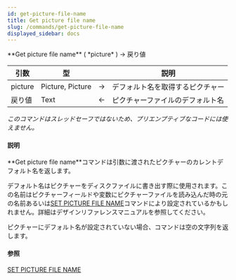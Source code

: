 ```yaml
---
id: get-picture-file-name
title: Get picture file name
slug: /commands/get-picture-file-name
displayed_sidebar: docs
---
```


<!--REF #_command_.Get picture file name.Syntax-->**Get picture file name** ( *picture* ) -> 戻り値<!-- END REF-->
<!--REF #_command_.Get picture file name.Params-->
| 引数 | 型 |  | 説明 |
| --- | --- | --- | --- |
| picture | Picture, Picture | &#8594;  | デフォルト名を取得するピクチャー |
| 戻り値 | Text | &#8592; | ピクチャーファイルのデフォルト名 |

<!-- END REF-->

*このコマンドはスレッドセーフではないため、プリエンプティブなコードには使えません。*


#### 説明 

<!--REF #_command_.Get picture file name.Summary-->**Get picture file name**コマンドは引数に渡されたピクチャーのカレントデフォルト名を返します。<!-- END REF-->

デフォルト名はピクチャーをディスクファイルに書き出す際に使用されます。この名前はピクチャーフィールドや変数にピクチャーファイルを読み込んだ時の元の名前あるいは[SET PICTURE FILE NAME](set-picture-file-name.md)コマンドにより設定されているかもしれません。詳細はデザインリファレンスマニュアルを参照してください。 

ピクチャーにデフォルト名が設定されていない場合、コマンドは空の文字列を返します。

#### 参照 

[SET PICTURE FILE NAME](set-picture-file-name.md)  